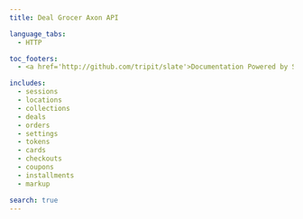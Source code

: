 ```yaml
---
title: Deal Grocer Axon API

language_tabs:
  - HTTP

toc_footers:
  - <a href='http://github.com/tripit/slate'>Documentation Powered by Slate</a>

includes:
  - sessions
  - locations
  - collections
  - deals
  - orders
  - settings
  - tokens
  - cards
  - checkouts
  - coupons
  - installments
  - markup

search: true
---
```

